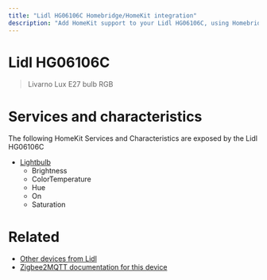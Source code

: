 ```yaml
---
title: "Lidl HG06106C Homebridge/HomeKit integration"
description: "Add HomeKit support to your Lidl HG06106C, using Homebridge, Zigbee2MQTT and homebridge-z2m."
---
```

<!---
This file has been GENERATED using src/docgen/docgen.ts
DO NOT EDIT THIS FILE MANUALLY!
-->
# Lidl HG06106C
> Livarno Lux E27 bulb RGB


# Services and characteristics
The following HomeKit Services and Characteristics are exposed by
the Lidl HG06106C

* [Lightbulb](../../light.md)
  * Brightness
  * ColorTemperature
  * Hue
  * On
  * Saturation


# Related
* [Other devices from Lidl](../index.md#lidl)
* [Zigbee2MQTT documentation for this device](https://www.zigbee2mqtt.io/devices/HG06106C.html)